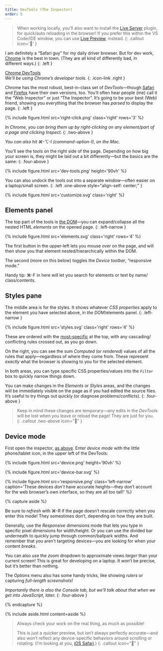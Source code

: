 ```yaml
---
title: DevTools (The Inspector)
order: 5
---
```




> When working locally, you’ll also want to install the [Live Server](https://marketplace.visualstudio.com/items?itemName=ritwickdey.LiveServer) plugin, for quick/auto reloading in the browser! If you prefer this within the VS Code/IDE window, you can use [Live Preview](https://marketplace.visualstudio.com/items?itemName=ms-vscode.live-server), instead.
{: .callout icon='🔌' }



I am definitely a “Safari guy” for my daily driver browser. But for dev work, [Chrome](https://www.google.com/chrome) is the best in town. (They are all kind of differently bad, in different ways.)
{: .left }

[Chrome DevTools](https://developer.chrome.com/docs/devtools/) \
*We’ll be using Chrome’s developer tools.*
{: .icon-link .right }

Chrome has the most robust, best-in-class set of *DevTools*—though [Safari](https://developer.apple.com/safari/tools/) and [Firefox](https://developer.mozilla.org/en-US/docs/Tools) have their own versions, too. You’ll often hear people (me) call it the “Web Inspector” or just “The Inspector”. It’s going to be your best (Web) friend, showing you everything that the browser has *parsed* to display the page.
{: .left }

{% include figure.html src='right-click.png' class='right' rows='3' %}

*In Chrome, you can bring them up by right-clicking on any element/part of a page and clicking <em>Inspect</em>.*
{: .two-above }

*You can also hit ⌘-⌥-I (command-option-I), on the Mac.*



You’ll see the tools on the right side of the page. Depending on how big your screen is, they might be laid out a bit differently—but the basics are the same:
{: .four-above }

{% include figure.html src='dev-tools.png' height='90vh' %}

You can also undock the tools out into a separate window—often easier on a laptop/<wbr>small screen.
{: .left .one-above style="align-self: center;" }

{% include figure.html src='customize.svg' class='right' %}



## Elements panel

The top part of the tools is [the DOM](https://developer.mozilla.org/en-US/docs/Web/API/Document_Object_Model/Introduction)&#8288;—you can expand/collapse all the nested HTML *elements* on the opened page.
{: .left-narrow }

{% include figure.html src='elements.svg' class='right' rows='4' %}

The first button in the upper-left lets you mouse over on the page, and will then show you that element nested/<wbr>hierarchically within the DOM.

The second (more on this below) toggles the *Device toolbar*, “responsive mode.”

Handy tip: ⌘-F in here will let you search for elements or text by name/<wbr>class/<wbr>contents.



## Styles pane

The middle area is for the styles. It shows whatever *CSS properties* apply to the element you have selected above, in *the DOM*/elements panel.
{: .left-narrow }

{% include figure.html src='styles.svg' class='right' rows='4' %}

These are ordered with the [most-specific](/topic/css/#specificity) at the top, with any cascading/<wbr>conflicting rules crossed out, as you go down.

On the right, you can see the sum *Computed* (or *rendered*) values of all the rules that apply—regardless of where they come from. These represent *exactly* what the browser is showing to you for the selected element.

In both areas, you can type specific CSS properties/values into the `Filter` box to quickly narrow things down.



You can make changes in the *Elements* or *Styles* areas, and the changes will be immediately visible on the page as if you had edited the source files. It’s useful to try things out quickly (or diagnose problems/<wbr>conflicts).
{: .four-above }

> Keep in mind these changes are temporary—any edits in the *DevTools* will be lost when you leave or reload the page! They are just for you.
{: .callout .two-above icon="🚨" }



## Device mode

First open the inspector, [as above](#elements-panel). Enter *device mode* with the little phone/tablet icon, in the upper left of the DevTools:

{% include figure.html src='device.png' height='90vh' %}

{% include figure.html src='device-bar.svg' %}


{% include figure.html src='responsive.png' class='left-narrow' caption='These devices *don’t* have accurate heights—they don’t account for the web browser’s own interface, so they are all too tall!' %}

{% capture aside %}

Be sure to *refresh* with ⌘-R if the page doesn’t rescale correctly when you enter this mode! They somestimes don’t, depending on how they are built.

Generally, use the *Responsive* dimensions mode that lets you type in specific pixel dimensions for width/height. Or you can use the divided bar underneath to quickly jump through common/ballpark widths.  And remember that you aren’t targeting devices&#8288;—you are looking for when your content *breaks*.

You can also use the *zoom* dropdown to approximate views *larger* than your current screen! This is great for developing on a laptop. It won’t be precise, but it’s better than nothing.

The *Options* menu also has some handy tricks, like showing *rulers* or capturing *full-length screenshots*!

*Importantly there is also the <em>Console</em> tab, but we’ll talk about that when we get into JavaScript, later.*
{: .four-above }

{% endcapture %}

{% include aside.html content=aside %}



> Always check your work on the real thing, as much as possible!
>
>This is just a quicker preview, but isn’t always perfectly accurate&#8288;—and also won’t reflect any device-specific behaviors around scrolling or rotating. (I’m looking at you, [iOS Safari](https://bugs.webkit.org/show_bug.cgi?id=141832).)
{: .callout icon="🤌" }
